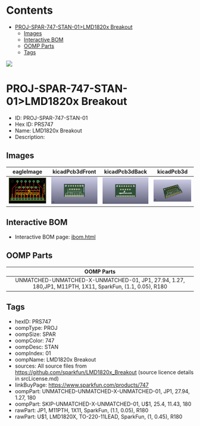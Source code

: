 



Contents
========

* [PROJ-SPAR-747-STAN-01>LMD1820x Breakout](#proj-spar-747-stan-01lmd1820x-breakout)
	* [Images](#images)
	* [Interactive BOM](#interactive-bom)
	* [OOMP Parts](#oomp-parts)
	* [Tags](#tags)
  
![][im]
# PROJ-SPAR-747-STAN-01>LMD1820x Breakout

- ID: PROJ-SPAR-747-STAN-01
- Hex ID: PRS747
- Name: LMD1820x Breakout
- Description: 

## Images
  
  

|eagleImage|kicadPcb3dFront|kicadPcb3dBack|kicadPcb3d|
| :---: | :---: | :---: | :---: |
|[![eagleImage](eagleImage_140.png)](eagleImage_600.png)|[![kicadPcb3dFront](kicadPcb3dFront_140.png)](kicadPcb3dFront_600.png)|[![kicadPcb3dBack](kicadPcb3dBack_140.png)](kicadPcb3dBack_600.png)|[![kicadPcb3d](kicadPcb3d_140.png)](kicadPcb3d_600.png)|

## Interactive BOM

- Interactive BOM page: [ibom.html](kicad/bom/ibom.html)

## OOMP Parts
  

|OOMP Parts|
| :---: |
|UNMATCHED-UNMATCHED-X-UNMATCHED-01, JP1, 27.94, 1.27, 180,JP1, M11PTH, 1X11, SparkFun, (1.1, 0.05), R180|

## Tags

- hexID: PRS747
- oompType: PROJ
- oompSize: SPAR
- oompColor: 747
- oompDesc: STAN
- oompIndex: 01
- oompName: LMD1820x Breakout
- sources: All source files from https://github.com/sparkfun/LMD1820x_Breakout (source licence details in srcLicense.md)
- linkBuyPage: https://www.sparkfun.com/products/747
- oompPart: UNMATCHED-UNMATCHED-X-UNMATCHED-01, JP1, 27.94, 1.27, 180
- oompPart: SKIP-UNMATCHED-X-UNMATCHED-01, U$1, 25.4, 11.43, 180
- rawPart: JP1, M11PTH, 1X11, SparkFun, (1.1, 0.05), R180
- rawPart: U$1, LMD1820X, TO-220-11LEAD, SparkFun, (1, 0.45), R180



[im]: kicadPcb3d_450.png
